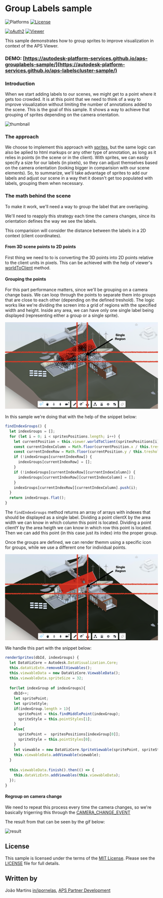 # Group Labels sample


![Platforms](https://img.shields.io/badge/platform-Windows|MacOS-lightgray.svg)
[![License](http://img.shields.io/:license-MIT-blue.svg)](http://opensource.org/licenses/MIT)

[![oAuth2](https://img.shields.io/badge/oAuth2-v1-green.svg)](http://developer.autodesk.com/)
[![Viewer](https://img.shields.io/badge/Viewer-v7-green.svg)](http://developer.autodesk.com/)

This sample demonstrates how to group sprites to improve visualization in context of the APS Viewer.

### DEMO: [https://autodesk-platform-services.github.io/aps-grouplabels-sample/](https://autodesk-platform-services.github.io/aps-labelscluster-sample/)

### Introduction

When we start adding labels to our scenes, we might get to a point where it gets too crowded. It is at this point that we need to think of a way to improve visualization without limiting the number of annotations added to the scene. This is the goal of this sample. It shows a way to achieve that grouping of sprites depending on the camera orientation.

![thumbnail](./assets/thumbnail.gif)

### The approach

We choose to implement this approach with [sprites](https://aps.autodesk.com/en/docs/dataviz/v1/developers_guide/examples/sprites/), but the same logic can also be aplied to html markups or any other type of annotation, as long as it relies in points (in the scene or in the client).
With sprites, we can easily specify a size for our labels (in pixels), so they can adjust themselves based on the camera orientation (looking bigger in comparision with our scene elements).
So, to summarize, we'll take advantage of sprites to add our labels and adjust our scene in a way thet it doesn't get too populated with labels, grouping them when necessary.

### The math behind the scene

To make it work, we'll need a way to group the label that are overlaping.

We'll need to reapply this strategy each time the camera changes, since its orientation defines the way we see the labels.

This comparision will consider the distance between the labels in a 2D context (client coordinates).

#### From 3D scene points to 2D points

First thing we need to to is converting the 3D points into 2D points relative to the client units in pixels.
This can be achieved with the help of viewer's [worldToClient](https://aps.autodesk.com/en/docs/viewer/v7/reference/Viewing/GuiViewer3D/#worldtoclient-point-camera) method.

#### Grouping the points

For this part performance matters, since we'll be grouping on a camera change basis.
We can loop through the points to separate them into groups that are close to each other (depending on the defined treshold).
The logic works like we're dividing the screen into a grid of regions with the specified width and height. Inside any area, we can have only one single label being displayed (representing either a group or a single sprite).

![closepoints](./assets/tresholdgrid.png)

In this sample we're doing that with the help of the snippet below:

```js
findIndexGroups() {
  let indexGroups = [];
  for (let i = 0; i < spritesPositions.length; i++) {
    let currentPosition = this.viewer.worldToClient(spritesPositions[i]);
    const currentIndexColumn = Math.floor(currentPosition.x / this.treshold);
    const currentIndexRow = Math.floor(currentPosition.y / this.treshold);
    if (!indexGroups[currentIndexRow]) {
      indexGroups[currentIndexRow] = [];
    }
    if (!indexGroups[currentIndexRow][currentIndexColumn]) {
      indexGroups[currentIndexRow][currentIndexColumn] = [];
    }
    indexGroups[currentIndexRow][currentIndexColumn].push(i);
  }
  return indexGroups.flat();
}
```

The `findIndexGroups` method returns an array of arrays with indexes that should be displayed as a single label.
Dividing a point clientX by the area width we can know in which column this point is located.
Dividing a point clientY by the area heigth we can know in which row this point is located.
Then we can add this point (in this case just its index) into the proper group.

Once the groups are defined, we can render themm using a specific icon for groups, while we use a different one for individual points.

![groupedpoints](./assets/areagroup.png)

We handle this part with the snippet below:

```js
renderSprites(dbId, indexGroups) {
  let DataVizCore = Autodesk.DataVisualization.Core;
  this.dataVizExtn.removeAllViewables();
  this.viewableData = new DataVizCore.ViewableData();
  this.viewableData.spriteSize = 32;

  for(let indexGroup of indexGroups){
    dbId++;
    let spritePoint;
    let spriteStyle;
    if(indexGroup.length > 1){
      spritePoint = this.findMiddlePoint(indexGroup);
      spriteStyle = this.pointStyles[1];
    }
    else{
      spritePoint =  spritesPositions[indexGroup[0]];
      spriteStyle = this.pointStyles[0];
    }
    let viewable = new DataVizCore.SpriteViewable(spritePoint, spriteStyle, dbId);
    this.viewableData.addViewable(viewable);
  }

  this.viewableData.finish().then(() => {
    this.dataVizExtn.addViewables(this.viewableData);
  });
}
```

#### Regroup on camera change

We need to repeat this process every time the camera changes, so we're basically trigerring this through the [CAMERA_CHANGE_EVENT](https://aps.autodesk.com/en/docs/viewer/v7/reference/Viewing/#camera-change-event)

The result from that can be seen by the gif below:

![result](./assets/groupingsprites.gif)

## License

This sample is licensed under the terms of the [MIT License](http://opensource.org/licenses/MIT). Please see the [LICENSE](LICENSE) file for full details.

## Written by

João Martins [in/jpornelas]([http://twitter.com/JooPaulodeOrne2](https://www.linkedin.com/in/jpornelas/)), [APS Partner Development](http://aps.autodesk.com)
